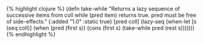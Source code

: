{% highlight clojure %}
(defn take-while
  "Returns a lazy sequence of successive items from coll while
  (pred item) returns true. pred must be free of side-effects."
  {:added "1.0"
   :static true}
  [pred coll]
  (lazy-seq
   (when-let [s (seq coll)]
       (when (pred (first s))
         (cons (first s) (take-while pred (rest s)))))))
{% endhighlight %}

